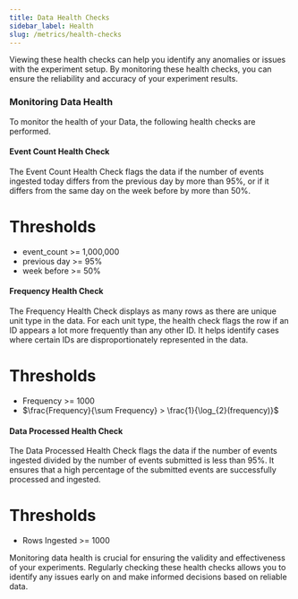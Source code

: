 ```yaml
---
title: Data Health Checks
sidebar_label: Health
slug: /metrics/health-checks
---
```


Viewing these health checks can help you identify any anomalies or issues with the experiment setup. By monitoring these health checks, you can ensure the reliability and accuracy of your experiment results.

### Monitoring Data Health

To monitor the health of your Data, the following health checks are performed.

#### Event Count Health Check

The Event Count Health Check flags the data if the number of events ingested today differs from the previous day by more than 95%, or if it differs from the same day on the week before by more than 50%.

# Thresholds

- event_count >= 1,000,000
- previous day >= 95%
- week before >= 50%

#### Frequency Health Check

The Frequency Health Check displays as many rows as there are unique unit type in the data. For each unit type, the health check flags the row if an ID appears a lot more frequently than any other ID. It helps identify cases where certain IDs are disproportionately represented in the data.

# Thresholds

- Frequency >= 1000
- $\frac{Frequency}{\sum Frequency} > \frac{1}{\log_{2}(frequency)}$

#### Data Processed Health Check

The Data Processed Health Check flags the data if the number of events ingested divided by the number of events submitted is less than 95%. It ensures that a high percentage of the submitted events are successfully processed and ingested.

# Thresholds

- Rows Ingested >= 1000

Monitoring data health is crucial for ensuring the validity and effectiveness of your experiments. Regularly checking these health checks allows you to identify any issues early on and make informed decisions based on reliable data.
